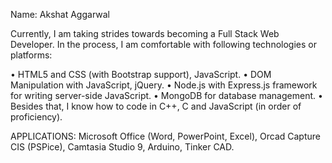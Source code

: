 Name: Akshat Aggarwal

Currently, I am taking strides towards becoming a Full Stack Web Developer. In the process, I am comfortable with following technologies or platforms:

•   HTML5 and CSS (with Bootstrap support), JavaScript.
•   DOM Manipulation with JavaScript, jQuery.
•   Node.js with Express.js framework for writing server-side JavaScript.
•   MongoDB for database management.
•   Besides that, I know how to code in C++, C and JavaScript (in order of proficiency).


APPLICATIONS:
Microsoft Office (Word, PowerPoint, Excel), Orcad Capture CIS (PSPice), Camtasia Studio 9, Arduino, Tinker CAD.
